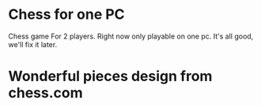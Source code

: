# Chess for one PC
Chess game For 2 players. Right now only playable on one pc. It's all good, we'll fix it later.
# Wonderful pieces design from chess.com

